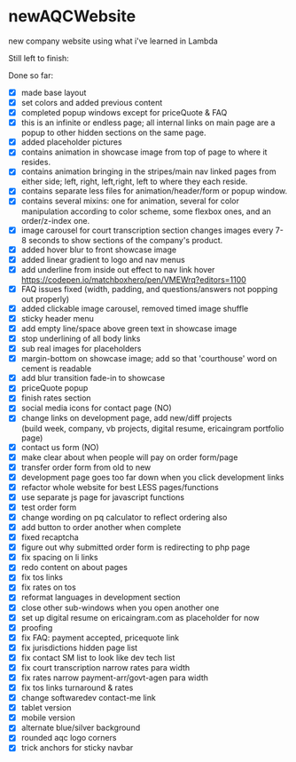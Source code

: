 # newAQCWebsite

new company website using what i've learned in Lambda

Still left to finish:


Done so far:

- [X] made base layout
- [X] set colors and added previous content
- [X] completed popup windows except for priceQuote & FAQ
- [X] this is an infinite or endless page; all internal links on main page are a popup to other hidden sections on the same page.
- [X] added placeholder pictures
- [X] contains animation in showcase image from top of page to where it resides.
- [X] contains animation bringing in the stripes/main nav linked pages from either side; left, right, left,right, left to where they each reside.
- [X] contains separate less files for animation/header/form or popup window.
- [X] contains several mixins: one for animation, several for color manipulation according to color scheme, some flexbox ones, and an order/z-index one.
- [X] image carousel for court transcription section changes images every 7-8 seconds to show sections of the company's product.
- [X] added hover blur to front showcase image
- [X] added linear gradient to logo and nav menus
- [X] add underline from inside out effect to nav link hover https://codepen.io/matchboxhero/pen/VMEWrq?editors=1100
- [X] FAQ issues fixed (width, padding, and questions/answers not popping out properly)
- [X] added clickable image carousel, removed timed image shuffle
- [X] sticky header menu
- [X] add empty line/space above green text in showcase image
- [X] stop underlining of all body links
- [X] sub real images for placeholders
- [X] margin-bottom on showcase image; add so that 'courthouse' word on cement is readable
- [X] add blur transition fade-in to showcase
- [X] priceQuote popup
- [X] finish rates section
- [X] social media icons for contact page (NO)
- [X] change links on development page, add new/diff projects<br>
    (build week, company, vb projects, digital resume, ericaingram portfolio page)
- [X] contact us form (NO)
- [X] make clear about when people will pay on order form/page
- [X] transfer order form from old to new
- [X] development page goes too far down when you click development links
- [X] refactor whole website for best LESS pages/functions
- [X] use separate js page for javascript functions
- [X] test order form
- [X] change wording on pq calculator to reflect ordering also
- [X] add button to order another when complete
- [X] fixed recaptcha
- [X] figure out why submitted order form is redirecting to php page
- [X] fix spacing on li links
- [X] redo content on about pages
- [X] fix tos links
- [X] fix rates on tos
- [X] reformat languages in development section
- [X] close other sub-windows when you open another one
- [X] set up digital resume on ericaingram.com as placeholder for now
- [X] proofing
- [X] fix FAQ: payment accepted, pricequote link
- [X] fix jurisdictions hidden page list
- [X] fix contact SM list to look like dev tech list
- [X] fix court transcription narrow rates para width
- [X] fix rates narrow payment-arr/govt-agen para width
- [X] fix tos links turnaround & rates
- [X] change softwaredev contact-me link
- [X] tablet version
- [X] mobile version
- [X] alternate blue/silver background
- [X] rounded aqc logo corners
- [X] trick anchors for sticky navbar
